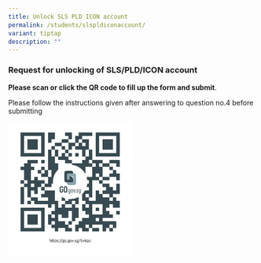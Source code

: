 ```yaml
---
title: Unlock SLS PLD ICON account
permalink: /students/slspldiconaccount/
variant: tiptap
description: ""
---
```

<h3><strong>Request for unlocking of SLS/PLD/ICON account</strong></h3>
<p><strong>Please scan or click the QR code to fill up the form and submit</strong>.</p>
<p>Please follow the instructions given after answering to question no.4
before submitting</p>
<p></p><a class="isomer-image-wrapper" href="https://go.gov.sg/5vkpji"><img style="width: 50%;" height="auto" width="100%" alt="" src="/images/Request_for_unlocking_of_account.png"></a>
<p></p>
<p></p>
<p></p>